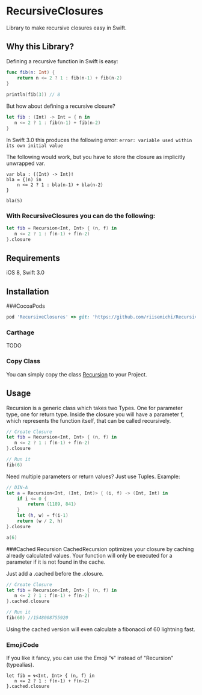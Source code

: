 # RecursiveClosures
Library to make recursive closures easy in Swift.

## Why this Library?
Defining a recursive function in Swift is easy:

```swift
func fib(n: Int) {
    return n <= 2 ? 1 : fib(n-1) + fib(n-2)
}
 
println(fib(3)) // 8
```
But how about defining a recursive closure?

```swift
let fib : (Int) -> Int = { n in
   n <= 2 ? 1 : fib(n-1) + fib(n-2)
}
```
In Swift 3.0 this produces the following error: ```error: variable used within its own initial value```

The following would work, but you have to store the closure as implicitly unwrapped var.

```
var bla : ((Int) -> Int)!
bla = {(n) in
    n <= 2 ? 1 : bla(n-1) + bla(n-2)
}

bla(5)
```


### With RecursiveClosures you can do the following:

```swift
let fib = Recursion<Int, Int> { (n, f) in
   n <= 2 ? 1 : f(n-1) + f(n-2)
}.closure
```
## Requirements
iOS 8, Swift 3.0

## Installation
###CocoaPods
```ruby
pod 'RecursiveClosures' => git: 'https://github.com/riisemichi/RecursiveClosures.git', tag: => '0.0.1'
```
### Carthage
TODO

### Copy Class
You can simply copy the class [Recursion](https://github.com/riisemichi/RecursiveClosures/blob/master/RecursiveClosures/Recursion.swift) to your Project.

## Usage
Recursion is a generic class which takes two Types. One for parameter type, one for return type. Inside the closure you will have a parameter f, which represents the function itself, that can be called recursively.


```swift
// Create Closure
let fib = Recursion<Int, Int> { (n, f) in
   n <= 2 ? 1 : f(n-1) + f(n-2)
}.closure

// Run it
fib(6)
```

Need multiple parameters or return values? Just use Tuples. Example:

```swift
// DIN-A
let a = Recursion<Int, (Int, Int)> { (i, f) -> (Int, Int) in
    if i <= 0 {
        return (1189, 841)
    }
    let (h, w) = f(i-1)
    return (w / 2, h)
}.closure

a(6)
```

###Cached Recursion
CachedRecursion optimizes your closure by caching already calculated values. Your function will only be executed for a parameter if it is not found in the cache.

Just add a .cached before the .closure.


```swift
// Create Closure
let fib = Recursion<Int, Int> { (n, f) in
   n <= 2 ? 1 : f(n-1) + f(n-2)
}.cached.closure

// Run it
fib(60) //1548008755920
```

Using the cached version will even calculate a fibonacci of 60 lightning fast.

### EmojiCode
If you like it fancy, you can use the Emoji "🌀" instead of "Recursion" (typealias).

```
let fib = 🌀<Int, Int> { (n, f) in
   n <= 2 ? 1 : f(n-1) + f(n-2)
}.cached.closure
```